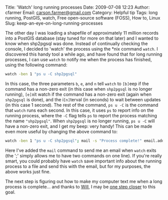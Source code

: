 Title: 'Watch' long running processes
Date: 2009-07-08 12:23
Author: cfarmer
Email: carson.farmer@gmail.com
Category: Helpful tip
Tags: long running, PostGIS, watch, Free open-source software (FOSS), How to, Linux
Slug: keep-an-eye-on-long-running-processes

The other day I was loading a shapefile of approximately 11 million
records into a PostGIS database (stay tuned for more on that later) and
I wanted to know when shp2pgsql was done. Instead of continually
checking the console, I decided to 'watch' the process using the *nix
command `watch`. I discovered this handy tool a while ago, and have
found that for long running processes, I can use `watch` to notify me
when the process has finished, using the following command:

```bash
watch -ben 1 "ps u -C shp2pgsql"
```
<!--more-->

In this case, the three parameters `b`, `e`, and `n` tell `watch` to
`[b]`eep if the command has a non-zero exit (in this case when `shp2pgsql`
is no longer running), `[e]`xit watch if the command has a non-zero exit
(again when `shp2pgsql` is done), and the i`[n]`terval (in seconds) to wait
between updates (in this case 1 second). The rest of the command,
`ps u -C` is the command that `watch` runs each second. In this case, it
uses `ps` to report info on the running process, where the `-C` flag
tells `ps` to report the process matching the name `"shp2pgsql"`. When
`shp2pgsql` is no longer running, `ps u -C` will have a non-zero exit,
and I get my beep: very handy!
This can be made even more useful by changing the above command to:

```bash
watch -ben 1 "ps u -C shp2pgsql"; mail -s "Process complete!" email.address@some.one < /home/username/email_text.txt
```

Here I've added the `mail` command to send me an email when `watch`
exits (the ';' simply allows me to have two commands on one line). If
you're really smart, you could probably have `watch` save important info
about the running process to a file and send this with the email, but
for my purposes, the above works just fine.

The next step is figuring out how to make my computer text me when a
long process is complete... and thanks to [Will][], I may be [one step
closer][] to this goal.

[Will]: https://twitter.com/w_dowling
[one step closer]: http://o2sms.sourceforge.net/
